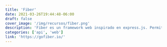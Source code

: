 ```yaml
---
title: 'Fiber'
date: 2021-03-26T19:44:48-06:00
draft: false
cover_image: '/img/recursos/fiber.png'
description: 'Fiber es un framework web inspirado en express.js. Permite desarrollar servicios web de manera rápida y sencilla.'
categories: ['api', 'web']
link: 'https://gofiber.io/'
---
```

